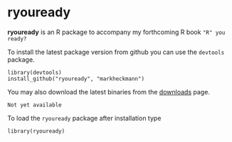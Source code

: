 # ryouready

**ryouready** is an R package to accompany my forthcoming R book `"R" you ready?`
                                                  
To install the latest package version from github you can use the `devtools` package.
    
    library(devtools)
    install_github("ryouready", "markheckmann") 

You may also download the latest binaries from the [downloads](http://github.com/markheckmann/ryouready/downloads) page. 

    Not yet available    

To load the `ryouready` package after installation type

    library(ryouready) 

